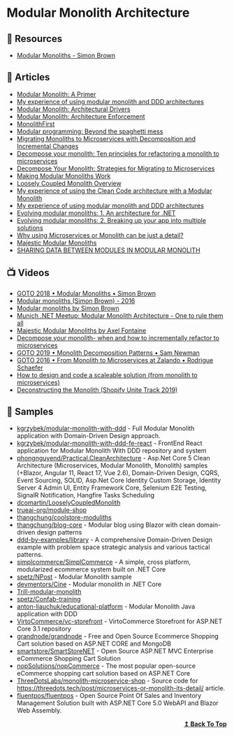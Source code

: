 # Modular Monolith Architecture

## 📘 Resources

- [Modular Monoliths - Simon Brown](https://files.gotocon.com/uploads/slides/conference_12/515/original/gotoberlin2018-modular-monoliths.pdf)

## 📕 Articles

- [Modular Monolith: A Primer](http://www.kamilgrzybek.com/design/modular-monolith-primer/)
- [My experience of using modular monolith and DDD architectures](https://www.thereformedprogrammer.net/my-experience-of-using-modular-monolith-and-ddd-architectures/)
- [Modular Monolith: Architectural Drivers](http://www.kamilgrzybek.com/design/modular-monolith-architectural-drivers/)
- [Modular Monolith: Architecture Enforcement](http://www.kamilgrzybek.com/design/modular-monolith-architecture-enforcement/)
- [MonolithFirst](https://martinfowler.com/bliki/MonolithFirst.html)
- [Modular programming: Beyond the spaghetti mess](https://www.tiny.cloud/blog/modular-programming-principle/)
- [Migrating Monoliths to Microservices with Decomposition and Incremental Changes](https://www.infoq.com/articles/migrating-monoliths-to-microservices-with-decomposition/)
- [Decompose your monolith: Ten principles for refactoring a monolith to microservices](https://chrisrichardson.net/post/refactoring/2020/08/21/ten-principles-for-refactoring-to-microservices.html)
- [Decompose Your Monolith: Strategies for Migrating to Microservices](https://chrisrichardson.net/post/refactoring/2019/10/09/refactoring-to-microservices.html)
- [Making Modular Monoliths Work](https://sookocheff.com/post/architecture/making-modular-monoliths-work/)
- [Loosely Coupled Monolith Overview](https://codeopinion.com/loosely-coupled-monolith/)
- [My experience of using the Clean Code architecture with a Modular Monolith](https://www.thereformedprogrammer.net/my-experience-of-using-the-clean-code-architecture-with-a-modular-monolith/)
- [My experience of using modular monolith and DDD architectures](https://www.thereformedprogrammer.net/my-experience-of-using-modular-monolith-and-ddd-architectures/)
- [Evolving modular monoliths: 1. An architecture for .NET](https://www.thereformedprogrammer.net/evolving-modular-monoliths-1-an-architecture-for-net/)
- [Evolving modular monoliths: 2. Breaking up your app into multiple solutions](https://www.thereformedprogrammer.net/evolving-modular-monoliths-2-breaking-up-your-app-into-multiple-solutions/)
- [Why using Microservices or Monolith can be just a detail?](https://threedots.tech/post/microservices-or-monolith-its-detail/)
- [Majestic Modular Monoliths](https://lukashajdu.com/post/majestic-modular-monolith/)
- [SHARING DATA BETWEEN MODULES IN MODULAR MONOLITH](https://lukaszcoding.com/sharing-data-between-modules-in-modular-monolith/)

## 📺 Videos
- [GOTO 2018 • Modular Monoliths • Simon Brown](https://www.youtube.com/watch?v=5OjqD-ow8GE)
- [Modular monoliths (Simon Brown) - 2016](https://www.youtube.com/watch?v=kbKxmEeuvc4)
- [Modular monoliths by Simon Brown](https://www.youtube.com/watch?v=h_rBDIC51C4)
- [Munich .NET Meetup: Modular Monolith Architecture - One to rule them all](https://www.youtube.com/watch?v=tpeOWlif1l4)
- [Majestic Modular Monoliths by Axel Fontaine](https://www.youtube.com/watch?v=BOvxJaklcr0)
- [Decompose your monolith- when and how to incrementally refactor to microservices](https://vimeo.com/442842127/543b578f38)
- [GOTO 2019 • Monolith Decomposition Patterns • Sam Newman](https://www.youtube.com/watch?v=9I9GdSQ1bbM)
- [GOTO 2016 • From Monolith to Microservices at Zalando • Rodrigue Schaefer](https://www.youtube.com/watch?v=gEeHZwjwehs)
- [How to design and code a scaleable solution (from monolith to microservices)](https://www.youtube.com/watch?v=rzjy2DDPwio)
- [Deconstructing the Monolith (Shopify Unite Track 2019)](https://www.youtube.com/watch?v=ISYKx8sa53g)

## 🚀 Samples
- [kgrzybek/modular-monolith-with-ddd](https://github.com/kgrzybek/modular-monolith-with-ddd) - Full Modular Monolith application with Domain-Driven Design approach.
- [kgrzybek/modular-monolith-with-ddd-fe-react](https://github.com/kgrzybek/modular-monolith-with-ddd-fe-react) - FrontEnd React application for Modular Monolith With DDD repository and system
- [phongnguyend/Practical.CleanArchitecture](https://github.com/phongnguyend/Practical.CleanArchitecture) - Asp.Net Core 5 Clean Architecture (Microservices, Modular Monolith, Monolith) samples (+Blazor, Angular 11, React 17, Vue 2.6), Domain-Driven Design, CQRS, Event Sourcing, SOLID, Asp.Net Core Identity Custom Storage, Identity Server 4 Admin UI, Entity Framework Core, Selenium E2E Testing, SignalR Notification, Hangfire Tasks Scheduling
- [dcomartin/LooselyCoupledMonolith](https://github.com/dcomartin/LooselyCoupledMonolith)
- [trueai-org/module-shop](https://github.com/trueai-org/module-shop)
- [thangchung/coolstore-moduliths](https://github.com/thangchung/coolstore-moduliths)
- [thangchung/blog-core](https://github.com/thangchung/blog-core) - Modular blog using Blazor with clean domain-driven design patterns
- [ddd-by-examples/library](https://github.com/ddd-by-examples/library) - A comprehensive Domain-Driven Design example with problem space strategic analysis and various tactical patterns.
- [simplcommerce/SimplCommerce](https://github.com/simplcommerce/SimplCommerce) - A simple, cross platform, modularized ecommerce system built on .NET Core
- [spetz/NPost](https://github.com/spetz/NPost) - Modular Monolith sample
- [devmentors/Cine](https://github.com/devmentors/Cine) - Modular monolith in .NET Core
- [Trill-modular-monolith](https://github.com/devmentors/Trill-modular-monolith)
- [spetz/Confab-training](https://github.com/spetz/Confab-training)
- [anton-liauchuk/educational-platform](https://github.com/anton-liauchuk/educational-platform) - Modular Monolith Java application with DDD
- [VirtoCommerce/vc-storefront](https://github.com/VirtoCommerce/vc-storefront) - VirtoCommerce Storefront for ASP.NET Core 3.1 repository
- [grandnode/grandnode](https://github.com/grandnode/grandnode) - Free and Open Source Ecommerce Shopping Cart solution based on ASP.NET CORE and MongoDB
- [smartstore/SmartStoreNET](https://github.com/smartstore/SmartStoreNET) - Open Source ASP.NET MVC Enterprise eCommerce Shopping Cart Solution
- [nopSolutions/nopCommerce](https://github.com/nopSolutions/nopCommerce) - The most popular open-source eCommerce shopping cart solution based on ASP.NET Core
- [ThreeDotsLabs/monolith-microservice-shop](https://github.com/ThreeDotsLabs/monolith-microservice-shop) - Source code for https://threedots.tech/post/microservices-or-monolith-its-detail/ article.
- [fluentpos/fluentpos](https://github.com/fluentpos/fluentpos) - Open Source Point Of Sales and Inventory Management Solution built with ASP.NET Core 5.0 WebAPI and Blazor Web Assembly.

<div align="right">
  <b><a href="#contents">↥ Back To Top</a></b>
</div>
